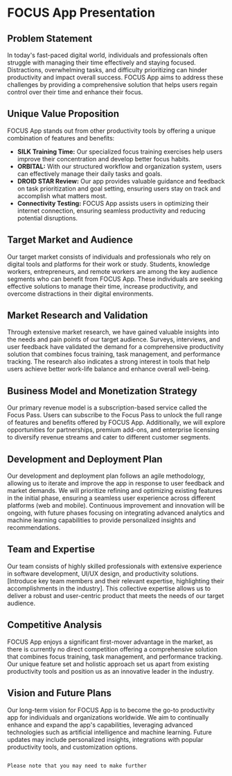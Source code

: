
# FOCUS App Presentation

## Problem Statement
In today's fast-paced digital world, individuals and professionals often struggle with managing their time effectively and staying focused. Distractions, overwhelming tasks, and difficulty prioritizing can hinder productivity and impact overall success. FOCUS App aims to address these challenges by providing a comprehensive solution that helps users regain control over their time and enhance their focus.

## Unique Value Proposition
FOCUS App stands out from other productivity tools by offering a unique combination of features and benefits:
- **SILK Training Time:** Our specialized focus training exercises help users improve their concentration and develop better focus habits.
- **ORBITAL:** With our structured workflow and organization system, users can effectively manage their daily tasks and goals.
- **DROID STAR Review:** Our app provides valuable guidance and feedback on task prioritization and goal setting, ensuring users stay on track and accomplish what matters most.
- **Connectivity Testing:** FOCUS App assists users in optimizing their internet connection, ensuring seamless productivity and reducing potential disruptions.

## Target Market and Audience
Our target market consists of individuals and professionals who rely on digital tools and platforms for their work or study. Students, knowledge workers, entrepreneurs, and remote workers are among the key audience segments who can benefit from FOCUS App. These individuals are seeking effective solutions to manage their time, increase productivity, and overcome distractions in their digital environments.

## Market Research and Validation
Through extensive market research, we have gained valuable insights into the needs and pain points of our target audience. Surveys, interviews, and user feedback have validated the demand for a comprehensive productivity solution that combines focus training, task management, and performance tracking. The research also indicates a strong interest in tools that help users achieve better work-life balance and enhance overall well-being.

## Business Model and Monetization Strategy
Our primary revenue model is a subscription-based service called the Focus Pass. Users can subscribe to the Focus Pass to unlock the full range of features and benefits offered by FOCUS App. Additionally, we will explore opportunities for partnerships, premium add-ons, and enterprise licensing to diversify revenue streams and cater to different customer segments.

## Development and Deployment Plan
Our development and deployment plan follows an agile methodology, allowing us to iterate and improve the app in response to user feedback and market demands. We will prioritize refining and optimizing existing features in the initial phase, ensuring a seamless user experience across different platforms (web and mobile). Continuous improvement and innovation will be ongoing, with future phases focusing on integrating advanced analytics and machine learning capabilities to provide personalized insights and recommendations.

## Team and Expertise
Our team consists of highly skilled professionals with extensive experience in software development, UI/UX design, and productivity solutions. [Introduce key team members and their relevant expertise, highlighting their accomplishments in the industry]. This collective expertise allows us to deliver a robust and user-centric product that meets the needs of our target audience.

## Competitive Analysis
FOCUS App enjoys a significant first-mover advantage in the market, as there is currently no direct competition offering a comprehensive solution that combines focus training, task management, and performance tracking. Our unique feature set and holistic approach set us apart from existing productivity tools and position us as an innovative leader in the industry.

## Vision and Future Plans
Our long-term vision for FOCUS App is to become the go-to productivity app for individuals and organizations worldwide. We aim to continually enhance and expand the app's capabilities, leveraging advanced technologies such as artificial intelligence and machine learning. Future updates may include personalized insights, integrations with popular productivity tools, and customization options.

```

Please note that you may need to make further
